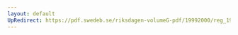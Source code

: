 ```yaml
---
layout: default
UpRedirect: https://pdf.swedeb.se/riksdagen-volumeG-pdf/19992000/reg_19992000/reg_19992000_0135.pdf
---
```

